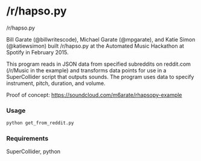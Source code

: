 # /r/hapso.py

/r/hapso.py


Bill Garate (@billwritescode), Michael Garate (@mpgarate), and Katie Simon (@katiewsimon) built /r/hapso.py at the Automated Music Hackathon at Spotify in February 2015.

This program reads in JSON data from specified subreddits on reddit.com (/r/Music in the example) and transforms data points for use in a SuperCollider script that outputs sounds. The program uses data to specify instrument, pitch, duration, and volume.

Proof of concept: https://soundcloud.com/m6arate/rhapsopy-example

### Usage

```sh
python get_from_reddit.py
```

### Requirements
SuperCollider, python
